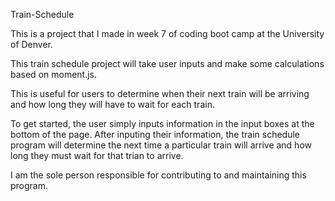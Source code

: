 Train-Schedule

This is a project that I made in week 7 of coding boot camp at the University of Denver.

This train schedule project will take user inputs and make some calculations based on moment.js.

This is useful for users to determine when their next train will be arriving and how long they will have to wait for each train.

To get started, the user simply inputs information in the input boxes at the bottom of the page. After inputing their information, the train schedule program will determine the next time a particular train will arrive and how long they must wait for that trian to arrive.

I am the sole person responsible for contributing to and maintaining this program.